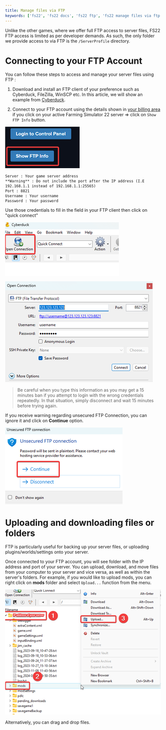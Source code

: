 ```yaml
---
title: Manage files via FTP
keywords: ['fs22', 'fs22 docs', 'fs22 ftp', 'fs22 manage files via ftp']
---
```


Unlike the other games, where we offer full FTP access to server files, FS22 FTP access is limited as per developer demands. As such, the only folder we provide access to via FTP is the `/ServerProfile` directory.

  
Connecting to your FTP Account
=================================

You can follow these steps to access and manage your server files using FTP :

1.  Download and install an FTP client of your preference such as Cyberduck, FileZilla, WinSCP etc. In this article, we will show an example from [Cyberduck](https://cyberduck.io/).

2.  Connect to your FTP account using the details shown in [your billing area](https://clients.fragnet.net/clientarea.php?action=products) if you click on your active Farming Simulator 22 server => click on `Show FTP Info` button. 

![Show FTP Info](images/show-ftp-info.png)

    Server : Your game server address  
    **Warning** : Do not include the port after the IP address (I.E 192.168.1.1 instead of 192.168.1.1:25565)  
    Port : 8821 
    Username : Your username  
    Password : Your password  

Use those credentials to fill in the field in your FTP client then click on "quick connect"

![Open Connection](images/open-connection.png)

![Connect](images/connect.png)

> Be careful when you type this information as you may get a 15 minutes ban if you attempt to login with the wrong credentials repeatedly. In that situation, simply disconnect and wait 15 minutes before trying again. 

If you receive warning regarding unsecured FTP Connection, you can ignore it and click on **Continue** option.

![Unsecured FTP Connection](images/unsecure-ftp-connection.png)

Uploading and downloading files or folders
==========================================


FTP is particularly useful for backing up your server files, or uploading plugins/worlds/settings onto your server.  
  
Once connected to your FTP account, you will see folder with the IP address and port of your server. 
You can upload, download, and move files from your computer to your server and vice versa, as well as within the server's folders.  For example, if you would like to upload mods, you can right click on **mods** folder and select `Upload...` function from the menu. 
  
![FTP Upload](images/ftp-upload.png)  
  
Alternatively, you can drag and drop files. 
